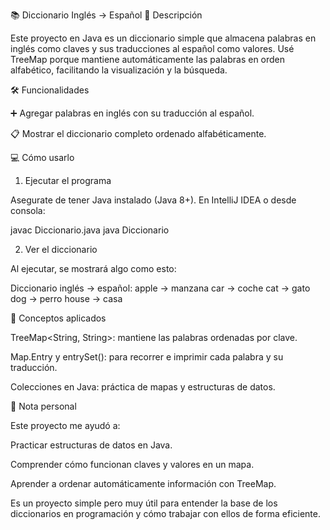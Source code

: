 📚 Diccionario Inglés → Español
🚀 Descripción

Este proyecto en Java es un diccionario simple que almacena palabras en inglés como claves y sus traducciones al español como valores.
Usé TreeMap porque mantiene automáticamente las palabras en orden alfabético, facilitando la visualización y la búsqueda.

🛠 Funcionalidades

➕ Agregar palabras en inglés con su traducción al español.

📋 Mostrar el diccionario completo ordenado alfabéticamente.

💻 Cómo usarlo
1. Ejecutar el programa

Asegurate de tener Java instalado (Java 8+).
En IntelliJ IDEA o desde consola:

javac Diccionario.java
java Diccionario

2. Ver el diccionario

Al ejecutar, se mostrará algo como esto:

Diccionario inglés → español:
apple → manzana
car → coche
cat → gato
dog → perro
house → casa

🔧 Conceptos aplicados

TreeMap<String, String>: mantiene las palabras ordenadas por clave.

Map.Entry y entrySet(): para recorrer e imprimir cada palabra y su traducción.

Colecciones en Java: práctica de mapas y estructuras de datos.

📝 Nota personal

Este proyecto me ayudó a:

Practicar estructuras de datos en Java.

Comprender cómo funcionan claves y valores en un mapa.

Aprender a ordenar automáticamente información con TreeMap.

Es un proyecto simple pero muy útil para entender la base de los diccionarios en programación y cómo trabajar con ellos de forma eficiente.